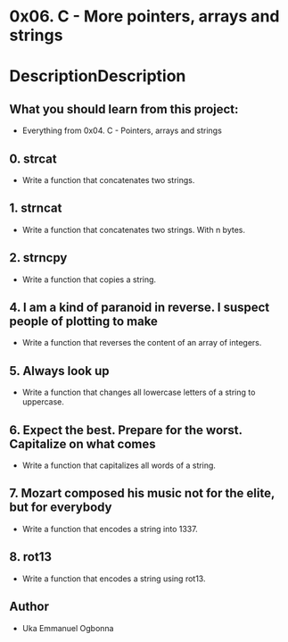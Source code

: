 # 0x06. C - More pointers, arrays and strings

# DescriptionDescription
## What you should learn from this project:
* Everything from 0x04. C - Pointers, arrays and strings

## 0. strcat
* Write a function that concatenates two strings.
## 1. strncat
* Write a function that concatenates two strings. With n bytes.
## 2. strncpy
* Write a function that copies a string.
## 4. I am a kind of paranoid in reverse. I suspect people of plotting to make
* Write a function that reverses the content of an array of integers.
## 5. Always look up
* Write a function that changes all lowercase letters of a string to uppercase.
## 6. Expect the best. Prepare for the worst. Capitalize on what comes
* Write a function that capitalizes all words of a string.
## 7. Mozart composed his music not for the elite, but for everybody
* Write a function that encodes a string into 1337.
## 8. rot13
* Write a function that encodes a string using rot13.

## Author

* Uka Emmanuel Ogbonna

